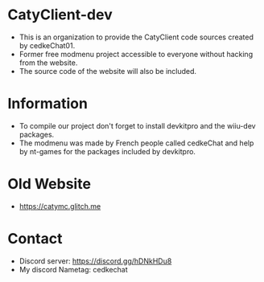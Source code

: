 # CatyClient-dev
- This is an organization to provide the CatyClient code sources created by cedkeChat01.
- Former free modmenu project accessible to everyone without hacking from the website.
- The source code of the website will also be included.

# Information 
- To compile our project don't forget to install devkitpro and the wiiu-dev packages.
- The modmenu was made by French people called cedkeChat and help by nt-games for the packages included by devkitpro.

# Old Website
- https://catymc.glitch.me

# Contact
- Discord server: https://discord.gg/hDNkHDu8
- My discord Nametag: cedkechat
